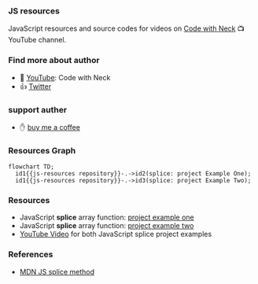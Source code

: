 ### JS resources
JavaScript resources and source codes for videos on [Code with Neck](https://www.youtube.com/channel/UC-5HS-AeihwNU6s8tCVWuVw) :tv: YouTube channel.


### Find more about author
- :bell: [YouTube](https://www.youtube.com/channel/UC-5HS-AeihwNU6s8tCVWuVw): Code with Neck
- :+1: [Twitter](https://twitter.com/Nechir89)

### support auther
- :hand: [buy me a coffee](https://www.buymeacoffee.com/neck)
### Resources Graph

```mermaid
flowchart TD;
  id1{{js-resources repository}}-.->id2(splice: project Example One);
  id1{{js-resources repository}}-.->id3(splice: project Example Two);
```


### Resources
- JavaScript **splice** array function: [project example one](https://github.com/Nechir-89/spliceExample1) 
- JavaScript **splice** array function: [project example two](https://github.com/Nechir-89/spliceExample2)
- [YouTube Video]() for both JavaScript splice project examples


### References
- [MDN JS splice method](https://developer.mozilla.org/en-US/docs/Web/JavaScript/Reference/Global_Objects/Array/splice)
